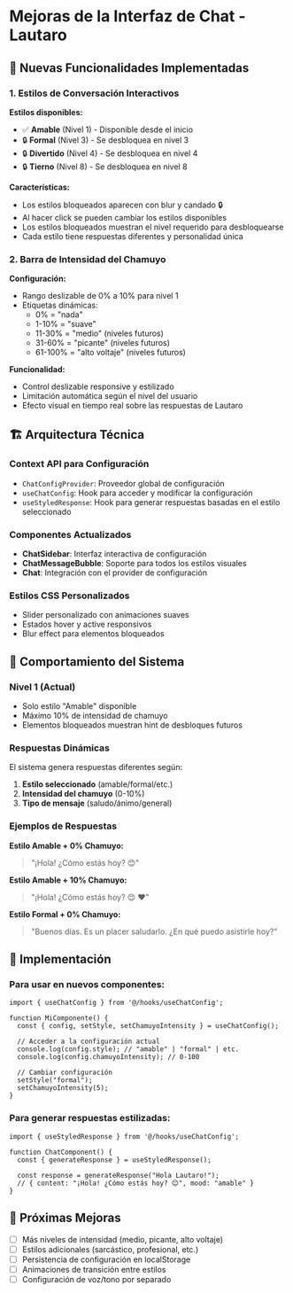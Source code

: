 # Mejoras de la Interfaz de Chat - Lautaro

## 🎨 Nuevas Funcionalidades Implementadas

### 1. Estilos de Conversación Interactivos

**Estilos disponibles:**
- ✅ **Amable** (Nivel 1) - Disponible desde el inicio
- 🔒 **Formal** (Nivel 3) - Se desbloquea en nivel 3
- 🔒 **Divertido** (Nivel 4) - Se desbloquea en nivel 4  
- 🔒 **Tierno** (Nivel 8) - Se desbloquea en nivel 8

**Características:**
- Los estilos bloqueados aparecen con blur y candado 🔒
- Al hacer click se pueden cambiar los estilos disponibles
- Los estilos bloqueados muestran el nivel requerido para desbloquearse
- Cada estilo tiene respuestas diferentes y personalidad única

### 2. Barra de Intensidad del Chamuyo

**Configuración:**
- Rango deslizable de 0% a 10% para nivel 1
- Etiquetas dinámicas:
  - 0% = "nada"
  - 1-10% = "suave"
  - 11-30% = "medio" (niveles futuros)
  - 31-60% = "picante" (niveles futuros)
  - 61-100% = "alto voltaje" (niveles futuros)

**Funcionalidad:**
- Control deslizable responsive y estilizado
- Limitación automática según el nivel del usuario
- Efecto visual en tiempo real sobre las respuestas de Lautaro

## 🏗️ Arquitectura Técnica

### Context API para Configuración
- `ChatConfigProvider`: Proveedor global de configuración
- `useChatConfig`: Hook para acceder y modificar la configuración
- `useStyledResponse`: Hook para generar respuestas basadas en el estilo seleccionado

### Componentes Actualizados
- **ChatSidebar**: Interfaz interactiva de configuración
- **ChatMessageBubble**: Soporte para todos los estilos visuales
- **Chat**: Integración con el provider de configuración

### Estilos CSS Personalizados
- Slider personalizado con animaciones suaves
- Estados hover y active responsivos
- Blur effect para elementos bloqueados

## 🎯 Comportamiento del Sistema

### Nivel 1 (Actual)
- Solo estilo "Amable" disponible
- Máximo 10% de intensidad de chamuyo
- Elementos bloqueados muestran hint de desbloques futuros

### Respuestas Dinámicas
El sistema genera respuestas diferentes según:
1. **Estilo seleccionado** (amable/formal/etc.)
2. **Intensidad del chamuyo** (0-10%)
3. **Tipo de mensaje** (saludo/ánimo/general)

### Ejemplos de Respuestas

**Estilo Amable + 0% Chamuyo:**
> "¡Hola! ¿Cómo estás hoy? 😊"

**Estilo Amable + 10% Chamuyo:**
> "¡Hola! ¿Cómo estás hoy? 😊 ❤️"

**Estilo Formal + 0% Chamuyo:**
> "Buenos días. Es un placer saludarlo. ¿En qué puedo asistirle hoy?"

## 🚀 Implementación

### Para usar en nuevos componentes:

```tsx
import { useChatConfig } from '@/hooks/useChatConfig';

function MiComponente() {
  const { config, setStyle, setChamuyoIntensity } = useChatConfig();
  
  // Acceder a la configuración actual
  console.log(config.style); // "amable" | "formal" | etc.
  console.log(config.chamuyoIntensity); // 0-100
  
  // Cambiar configuración
  setStyle("formal");
  setChamuyoIntensity(5);
}
```

### Para generar respuestas estilizadas:

```tsx
import { useStyledResponse } from '@/hooks/useChatConfig';

function ChatComponent() {
  const { generateResponse } = useStyledResponse();
  
  const response = generateResponse("Hola Lautaro!");
  // { content: "¡Hola! ¿Cómo estás hoy? 😊", mood: "amable" }
}
```

## 🎨 Próximas Mejoras

- [ ] Más niveles de intensidad (medio, picante, alto voltaje)
- [ ] Estilos adicionales (sarcástico, profesional, etc.)
- [ ] Persistencia de configuración en localStorage
- [ ] Animaciones de transición entre estilos
- [ ] Configuración de voz/tono por separado 